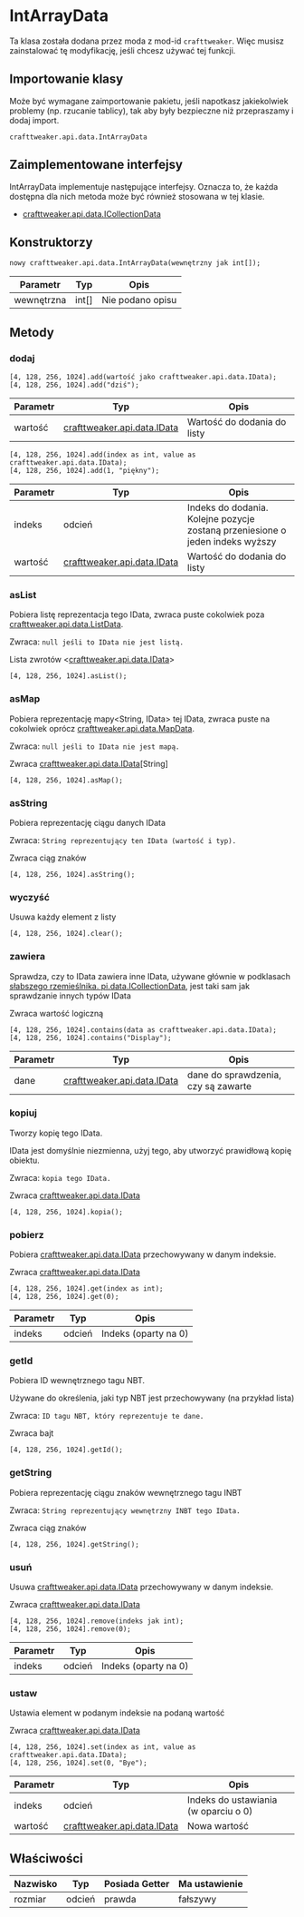 # IntArrayData



Ta klasa została dodana przez moda z mod-id `crafttweaker`. Więc musisz zainstalować tę modyfikację, jeśli chcesz używać tej funkcji.

## Importowanie klasy
Może być wymagane zaimportowanie pakietu, jeśli napotkasz jakiekolwiek problemy (np. rzucanie tablicy), tak aby były bezpieczne niż przepraszamy i dodaj import.
```zenscript
crafttweaker.api.data.IntArrayData
```

## Zaimplementowane interfejsy
IntArrayData implementuje następujące interfejsy. Oznacza to, że każda dostępna dla nich metoda może być również stosowana w tej klasie.
- [crafttweaker.api.data.ICollectionData](/vanilla/api/data/ICollectionData)

## Konstruktorzy
```zenscript
nowy crafttweaker.api.data.IntArrayData(wewnętrzny jak int[]);
```
| Parametr   | Typ   | Opis             |
| ---------- | ----- | ---------------- |
| wewnętrzna | int[] | Nie podano opisu |



## Metody
### dodaj

```zenscript
[4, 128, 256, 1024].add(wartość jako crafttweaker.api.data.IData);
[4, 128, 256, 1024].add("dziś");
```

| Parametr | Typ                                                    | Opis                        |
| -------- | ------------------------------------------------------ | --------------------------- |
| wartość  | [crafttweaker.api.data.IData](/vanilla/api/data/IData) | Wartość do dodania do listy |



```zenscript
[4, 128, 256, 1024].add(index as int, value as crafttweaker.api.data.IData);
[4, 128, 256, 1024].add(1, "piękny");
```

| Parametr | Typ                                                    | Opis                                                                          |
| -------- | ------------------------------------------------------ | ----------------------------------------------------------------------------- |
| indeks   | odcień                                                 | Indeks do dodania. Kolejne pozycje zostaną przeniesione o jeden indeks wyższy |
| wartość  | [crafttweaker.api.data.IData](/vanilla/api/data/IData) | Wartość do dodania do listy                                                   |


### asList

Pobiera listę<IData> reprezentacja tego IData, zwraca puste cokolwiek poza [crafttweaker.api.data.ListData](/vanilla/api/data/ListData).

 Zwraca: `null jeśli to IData nie jest listą.`

Lista zwrotów <[crafttweaker.api.data.IData](/vanilla/api/data/IData)>

```zenscript
[4, 128, 256, 1024].asList();
```

### asMap

Pobiera reprezentację mapy<String, IData> tej IData, zwraca puste na cokolwiek oprócz [crafttweaker.api.data.MapData](/vanilla/api/data/MapData).

 Zwraca: `null jeśli to IData nie jest mapą.`

Zwraca [crafttweaker.api.data.IData](/vanilla/api/data/IData)[String]

```zenscript
[4, 128, 256, 1024].asMap();
```

### asString

Pobiera reprezentację ciągu danych IData

 Zwraca: `String reprezentujący ten IData (wartość i typ).`

Zwraca ciąg znaków

```zenscript
[4, 128, 256, 1024].asString();
```

### wyczyść

Usuwa każdy element z listy

```zenscript
[4, 128, 256, 1024].clear();
```

### zawiera

Sprawdza, czy to IData zawiera inne IData, używane głównie w podklasach [słabszego rzemieślnika. pi.data.ICollectionData](/vanilla/api/data/ICollectionData), jest taki sam jak sprawdzanie innych typów IData

Zwraca wartość logiczną

```zenscript
[4, 128, 256, 1024].contains(data as crafttweaker.api.data.IData);
[4, 128, 256, 1024].contains("Display");
```

| Parametr | Typ                                                    | Opis                                |
| -------- | ------------------------------------------------------ | ----------------------------------- |
| dane     | [crafttweaker.api.data.IData](/vanilla/api/data/IData) | dane do sprawdzenia, czy są zawarte |


### kopiuj

Tworzy kopię tego IData.

 IData jest domyślnie niezmienna, użyj tego, aby utworzyć prawidłową kopię obiektu.

 Zwraca: `kopia tego IData.`

Zwraca [crafttweaker.api.data.IData](/vanilla/api/data/IData)

```zenscript
[4, 128, 256, 1024].kopia();
```

### pobierz

Pobiera [crafttweaker.api.data.IData](/vanilla/api/data/IData) przechowywany w danym indeksie.

Zwraca [crafttweaker.api.data.IData](/vanilla/api/data/IData)

```zenscript
[4, 128, 256, 1024].get(index as int);
[4, 128, 256, 1024].get(0);
```

| Parametr | Typ    | Opis                 |
| -------- | ------ | -------------------- |
| indeks   | odcień | Indeks (oparty na 0) |


### getId

Pobiera ID wewnętrznego tagu NBT.

 Używane do określenia, jaki typ NBT jest przechowywany (na przykład lista)

 Zwraca: `ID tagu NBT, który reprezentuje te dane.`

Zwraca bajt

```zenscript
[4, 128, 256, 1024].getId();
```

### getString

Pobiera reprezentację ciągu znaków wewnętrznego tagu INBT

 Zwraca: `String reprezentujący wewnętrzny INBT tego IData.`

Zwraca ciąg znaków

```zenscript
[4, 128, 256, 1024].getString();
```

### usuń

Usuwa [crafttweaker.api.data.IData](/vanilla/api/data/IData) przechowywany w danym indeksie.

Zwraca [crafttweaker.api.data.IData](/vanilla/api/data/IData)

```zenscript
[4, 128, 256, 1024].remove(indeks jak int);
[4, 128, 256, 1024].remove(0);
```

| Parametr | Typ    | Opis                 |
| -------- | ------ | -------------------- |
| indeks   | odcień | Indeks (oparty na 0) |


### ustaw

Ustawia element w podanym indeksie na podaną wartość

Zwraca [crafttweaker.api.data.IData](/vanilla/api/data/IData)

```zenscript
[4, 128, 256, 1024].set(index as int, value as crafttweaker.api.data.IData);
[4, 128, 256, 1024].set(0, "Bye");
```

| Parametr | Typ                                                    | Opis                                 |
| -------- | ------------------------------------------------------ | ------------------------------------ |
| indeks   | odcień                                                 | Indeks do ustawiania (w oparciu o 0) |
| wartość  | [crafttweaker.api.data.IData](/vanilla/api/data/IData) | Nowa wartość                         |



## Właściwości

| Nazwisko | Typ    | Posiada Getter | Ma ustawienie |
| -------- | ------ | -------------- | ------------- |
| rozmiar  | odcień | prawda         | fałszywy      |

